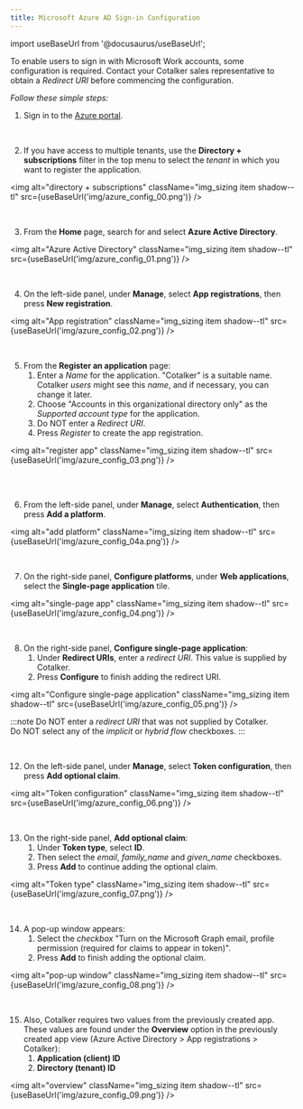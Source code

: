 ```yaml
---
title: Microsoft Azure AD Sign-in Configuration
--- 
```


import useBaseUrl from '@docusaurus/useBaseUrl'; 

To enable users to sign in with Microsoft Work accounts, some configuration is required. Contact your Cotalker sales representative to obtain a _Redirect URI_ before commencing the configuration.

_Follow these simple steps:_

<div className="alert alert--secondary">

1. Sign in to the [Azure portal](https://portal.azure.com).

</div>
<br/>

<div className="alert alert--secondary">

2. If you have access to multiple tenants, use the **Directory + subscriptions** filter in the top menu to select the _tenant_ in which you want to register the application.

<img alt="directory + subscriptions" className="img_sizing item shadow--tl" src={useBaseUrl('img/azure_config_00.png')} />
<br/>

</div>
<br/>

<div className="alert alert--secondary">

3. From the **Home** page, search for and select **Azure Active Directory**.

<img alt="Azure Active Directory" className="img_sizing item shadow--tl" src={useBaseUrl('img/azure_config_01.png')} />
<br/>

</div>
<br/>

<div className="alert alert--secondary">

4. On the left-side panel, under **Manage**, select **App registrations**, then press **New registration**.

<img alt="App registration" className="img_sizing item shadow--tl" src={useBaseUrl('img/azure_config_02.png')} />
<br/>

</div>
<br/>

<div className="alert alert--secondary">

5. From the **Register an application** page:
    1. Enter a _Name_ for the application. "Cotalker" is a suitable name. Cotalker _users_ might see this _name_, and if necessary, you can change it later.  
    2. Choose "Accounts in this organizational directory only" as the _Supported account type_ for the application. 
    3. Do NOT enter a _Redirect URI_.  
    4. Press _Register_ to create the app registration.

<img alt="register app" className="img_sizing item shadow--tl" src={useBaseUrl('img/azure_config_03.png')} />
<br/>

<br/>

</div>
<br/>

<div className="alert alert--secondary">

6. From the left-side panel, under **Manage**, select **Authentication**, then press **Add a platform**.

<img alt="add platform" className="img_sizing item shadow--tl" src={useBaseUrl('img/azure_config_04a.png')} />
<br/>

</div>
<br/>

<div className="alert alert--secondary">

7. On the right-side panel, **Configure platforms**, under **Web applications**, select the **Single-page application** tile.

<img alt="single-page app" className="img_sizing item shadow--tl" src={useBaseUrl('img/azure_config_04.png')} />
<br/>

</div>
<br/>

<div className="alert alert--secondary">

8. On the right-side panel, **Configure single-page application**:
    1. Under **Redirect URIs**, enter a _redirect URI_. This value is supplied by Cotalker.
    2. Press **Configure** to finish adding the redirect URI.
    
<img alt="Configure single-page application" className="img_sizing item shadow--tl" src={useBaseUrl('img/azure_config_05.png')} />
<br/>

:::note
Do NOT enter a _redirect URI_ that was not supplied by Cotalker.  
Do NOT select any of the _implicit_ or _hybrid flow_ checkboxes.
:::

</div>
<br/>

<div className="alert alert--secondary">

12. On the left-side panel, under **Manage**, select **Token configuration**, then press **Add optional claim**.

<img alt="Token configuration" className="img_sizing item shadow--tl" src={useBaseUrl('img/azure_config_06.png')} />
<br/>

</div>
<br/>

<div className="alert alert--secondary">

13. On the right-side panel, **Add optional claim**:
    1. Under **Token type**, select **ID**. 
    2. Then select the _email_, _family\_name_ and _given\_name_ checkboxes.
    3. Press **Add** to continue adding the optional claim.

<img alt="Token type" className="img_sizing item shadow--tl" src={useBaseUrl('img/azure_config_07.png')} />
<br/>

</div>
<br/>

<div className="alert alert--secondary">

14. A pop-up window appears:
    1. Select the _checkbox_ "Turn on the Microsoft Graph email, profile permission (required for claims to appear in token)".
    2. Press **Add** to finish adding the optional claim.

<img alt="pop-up window" className="img_sizing item shadow--tl" src={useBaseUrl('img/azure_config_08.png')} />
<br/>

</div>
<br/>

<div className="alert alert--secondary">

15. Also, Cotalker requires two values from the previously created app. These values are found under the **Overview** option in the previously created app view (Azure Active Directory > App registrations > Cotalker): 
    1. **Application (client) ID**
    2. **Directory (tenant) ID**

<img alt="overview" className="img_sizing item shadow--tl" src={useBaseUrl('img/azure_config_09.png')} />
<br/>

</div>
<br/>

